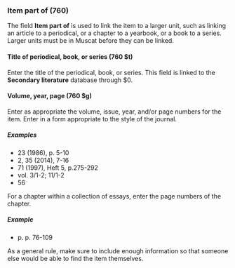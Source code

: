 ### Item part of (760)

The field **Item part of** is used to link the item to a larger unit, such as linking an article to a periodical, or a chapter to a yearbook, or a book to a series. Larger units must be in Muscat before they can be linked.

#### Title of periodical, book, or series (760 $t)

Enter the title of the periodical, book, or series. This field is linked to the **Secondary literature** database through $0.

#### Volume, year, page (760 $g)

Enter as appropriate the volume, issue, year, and/or page numbers for the item. Enter in a form appropriate to the style of the journal.

##### Examples

- 23 (1986), p. 5-10
- 2, 35 (2014), 7-16
- 71 (1997), Heft 5, p.275-292
- vol. 3/1-2; 11/1-2
- 56

For a chapter within a collection of essays, enter the page numbers of the chapter.

##### Example

- p. p. 76-109

As a general rule, make sure to include enough information so that someone else would be able to find the item themselves.
